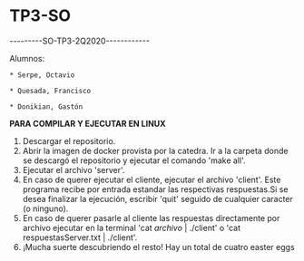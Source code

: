 # TP3-SO

---------SO-TP3-2Q2020------------

Alumnos:

	* Serpe, Octavio
	
	* Quesada, Francisco
	
	* Donikian, Gastón

**PARA COMPILAR Y EJECUTAR EN LINUX**
1) Descargar el repositorio.
2) Abrir la imagen de docker provista por la catedra. Ir a la carpeta donde se descargó el repositorio y ejecutar el comando 'make all'.
3) Ejecutar el archivo 'server'.
4) En caso de querer ejecutar el cliente, ejecutar el archivo 'client'. Este programa recibe por entrada estandar las respectivas respuestas.Si se desea finalizar la ejecución, escribir 'quit' seguido de cualquier caracter (o ninguno).
5) En caso de querer pasarle al cliente las respuestas directamente por archivo ejecutar en la terminal 'cat *archivo* | ./client' o 'cat respuestasServer.txt | ./client'.
6) ¡Mucha suerte descubriendo el resto! Hay un total de cuatro easter eggs
